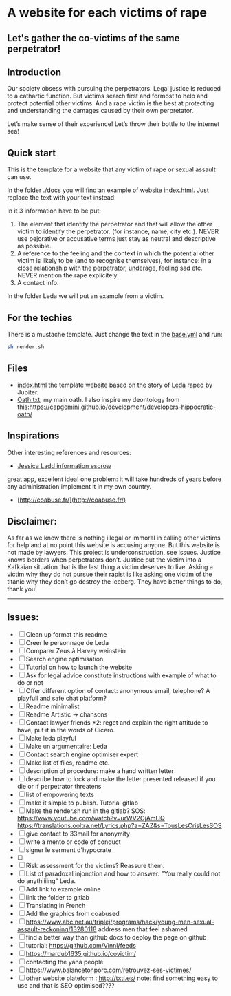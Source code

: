 # A website for each victims of rape
## Let's gather the co-victims of the same perpetrator!

## Introduction
Our society obsess with pursuing the perpetrators. Legal justice is reduced to a cathartic function.
But victims search first and formost to help and protect potential other victims. And a rape victim is the best at protecting and understanding the damages caused by their own perpretator.

Let’s make sense of their experience! Let’s throw their bottle to the internet sea!

## Quick start

This is the template for a website that any victim of rape or sexual assault can use. 

In the folder [./docs](./docs) you will find an example of website [index.html](./docs/index.html). Just replace the text with your text instead.

In it 3 information have to be put:
1. The element that identify the perpetrator and that will allow the other victim to identify the perpetrator. (for instance, name, city etc.). NEVER use pejorative or accusative terms just stay as neutral and descriptive as possible.
2. A reference to the feeling and the context in which the potential other victim is likely to be (and to recognise themselves), for instance: in a close relationship with the perpetrator, underage, feeling sad etc. NEVER mention the rape explicitely.
3. A contact info.

In the folder Leda we will put an example from a victim.

## For the techies
There is a mustache template. Just change the text in the [base.yml](base.yml) and run:
```bash
sh render.sh

```
## Files
 - [index.html](./public/index.html) the template [website](https://mardub1635.github.io/covictim/) based on the story of [Leda](https://www.greekmythology.com/Myths/Mortals/Leda/leda.html) raped by Jupiter.
 - [Oath.txt](./aoth.txt), my main oath. I also inspire my deontology from this:https://capgemini.github.io/development/developers-hippocratic-oath/
 
## Inspirations

Other interesting references and resources:
* [Jessica Ladd information escrow](https://www.ted.com/speakers/jessica_ladd)

great app, excellent idea! one problem: it will take hundreds of years before any administration implement it in my own country.
* [http://coabuse.fr/](http://coabuse.fr/)

## Disclaimer:
As far as we know  there is nothing illegal or immoral in calling other victims for help and at no point this website is  accusing anyone. But this website is not made by lawyers. This project is underconstruction, see issues.
Justice knows borders when perpetrators don’t. Justice put the victim into a Kafkaian situation that is the last thing a victim deserves to live. Asking a victim why they do not pursue their rapist is like asking one victim of the titanic why they don’t go destroy the iceberg. They have better things to do, thank you!

---

## Issues:
- [ ] Clean up format this readme
- [ ] Creer le personnage de Leda
- [ ] Comparer Zeus à Harvey weinstein
- [ ] Search engine optimisation
- [ ] Tutorial on how to launch the website
- [ ] Ask for legal advice constitute instructions with example of what to do or not
- [ ] Offer different option of contact: anonymous email, telephone? A playfull and safe chat platform?
- [ ] Readme minimalist
- [ ] Readme Artistic -> chansons
- [ ] Contact lawyer friends *2: reget and explain the right attitude to have, put it in the words of Cicero.
- [ ] Make leda playful
- [ ] Make un argumentaire: Leda 
- [ ] Contact search engine optimiser expert
- [ ] Make list of files, readme etc.
- [ ] description of procedure: make a hand written letter
- [ ] describe how to lock and make the letter presented released if you die or if perpetrator threatens
- [ ] list of empowering texts
- [ ] make it simple to publish. Tutorial gitlab
- [ ] Make the render.sh run in the gitlab?
SOS:
https://www.youtube.com/watch?v=urWV2OjAmUQ
https://translations.ooltra.net/Lyrics.php?a=ZAZ&s=TousLesCrisLesSOS
- [ ] give contact to 33mail for anonymity
- [ ] write a mento or code of conduct
- [ ] signer le serment d'hypocrate
- [ ] 
- [ ] Risk assessment for the victims? Reassure them.
- [ ] List of paradoxal injonction and how to answer. "You really could not do anythiiiing"
Leda.
- [ ] Add link to example online
- [ ] link the folder to gitlab
- [ ] Translating in French
- [ ] Add the graphics from coabused
- [ ] https://www.abc.net.au/triplej/programs/hack/young-men-sexual-assault-reckoning/13280118 address men that feel ashamed
- [ ] find a better way than github docs to deploy the page on github
- [ ] tutorial: https://github.com/Vinnl/feeds
- [ ] https://mardub1635.github.io/covictim/
- [ ] contacting the yana people
- [ ] https://www.balancetonporc.com/retrouvez-ses-victimes/
- [ ] other website plateform : http://txti.es/ note: find something easy to use and that is SEO optimised????